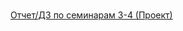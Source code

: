 ### 
[Отчет/ДЗ по семинарам 3-4 (Проект)](https://github.com/penetratorT3000/penetratorT3000.githab.io/wiki/%D0%9F%D1%80%D0%BE%D0%B5%D0%BA%D1%82)

